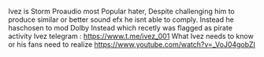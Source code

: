 Ivez is Storm Proaudio most Popular hater, Despite challenging him to produce similar or better sound efx he isnt able to comply.
Instead he haschosen to mod Dolby Instead which recetly was flagged as pirate activity
Ivez telegram : https://www.t.me/ivez_001
What Ivez needs to know or his fans need to realize
https://www.youtube.com/watch?v=_VoJ04gobZI

